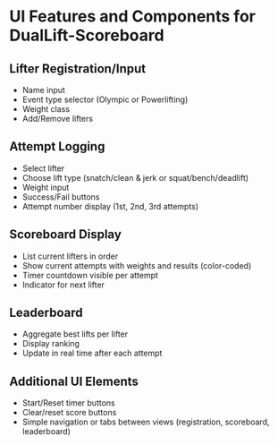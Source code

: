 # UI Features and Components for DualLift-Scoreboard

## Lifter Registration/Input
- Name input
- Event type selector (Olympic or Powerlifting)
- Weight class
- Add/Remove lifters

## Attempt Logging
- Select lifter
- Choose lift type (snatch/clean & jerk or squat/bench/deadlift)
- Weight input
- Success/Fail buttons
- Attempt number display (1st, 2nd, 3rd attempts)

## Scoreboard Display
- List current lifters in order
- Show current attempts with weights and results (color-coded)
- Timer countdown visible per attempt
- Indicator for next lifter

## Leaderboard
- Aggregate best lifts per lifter
- Display ranking
- Update in real time after each attempt

## Additional UI Elements
- Start/Reset timer buttons
- Clear/reset score buttons
- Simple navigation or tabs between views (registration, scoreboard, leaderboard)
